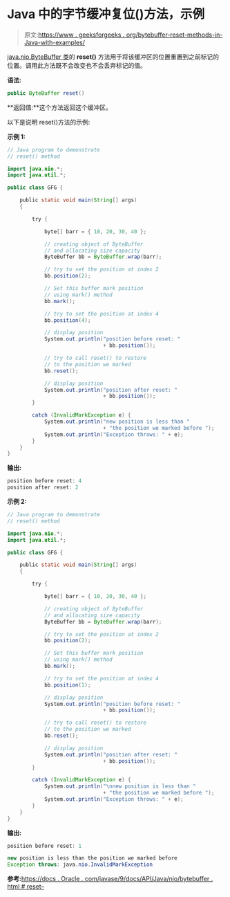 # Java 中的字节缓冲复位()方法，示例

> 原文:[https://www . geeksforgeeks . org/bytebuffer-reset-methods-in-Java-with-examples/](https://www.geeksforgeeks.org/bytebuffer-reset-methods-in-java-with-examples/)

[java.nio.ByteBuffer 类](https://www.geeksforgeeks.org/tag/java-bytebuffer/)的 **reset()** 方法用于将该缓冲区的位置重置到之前标记的位置。调用此方法既不会改变也不会丢弃标记的值。

**语法:**

```java
public ByteBuffer reset()
```

**返回值:**这个方法返回这个缓冲区。

以下是说明 reset()方法的示例:

**示例 1:**

```java
// Java program to demonstrate
// reset() method

import java.nio.*;
import java.util.*;

public class GFG {

    public static void main(String[] args)
    {

        try {

            byte[] barr = { 10, 20, 30, 40 };

            // creating object of ByteBuffer
            // and allocating size capacity
            ByteBuffer bb = ByteBuffer.wrap(barr);

            // try to set the position at index 2
            bb.position(2);

            // Set this buffer mark position
            // using mark() method
            bb.mark();

            // try to set the position at index 4
            bb.position(4);

            // display position
            System.out.println("position before reset: "
                               + bb.position());

            // try to call reset() to restore
            // to the position we marked
            bb.reset();

            // display position
            System.out.println("position after reset: "
                               + bb.position());
        }

        catch (InvalidMarkException e) {
            System.out.println("new position is less than "
                               + "the position we marked before ");
            System.out.println("Exception throws: " + e);
        }
    }
}
```

**输出:**

```java
position before reset: 4
position after reset: 2

```

**示例 2:**

```java
// Java program to demonstrate
// reset() method

import java.nio.*;
import java.util.*;

public class GFG {

    public static void main(String[] args)
    {

        try {

            byte[] barr = { 10, 20, 30, 40 };

            // creating object of ByteBuffer
            // and allocating size capacity
            ByteBuffer bb = ByteBuffer.wrap(barr);

            // try to set the position at index 2
            bb.position(2);

            // Set this buffer mark position
            // using mark() method
            bb.mark();

            // try to set the position at index 4
            bb.position(1);

            // display position
            System.out.println("position before reset: "
                               + bb.position());

            // try to call reset() to restore
            // to the position we marked
            bb.reset();

            // display position
            System.out.println("position after reset: "
                               + bb.position());
        }

        catch (InvalidMarkException e) {
            System.out.println("\nnew position is less than "
                               + "the position we marked before ");
            System.out.println("Exception throws: " + e);
        }
    }
}
```

**输出:**

```java
position before reset: 1

new position is less than the position we marked before 
Exception throws: java.nio.InvalidMarkException

```

**参考:**[https://docs . Oracle . com/javase/9/docs/API/Java/nio/bytebuffer . html # reset–](https://docs.oracle.com/javase/9/docs/api/java/nio/ByteBuffer.html#reset--)